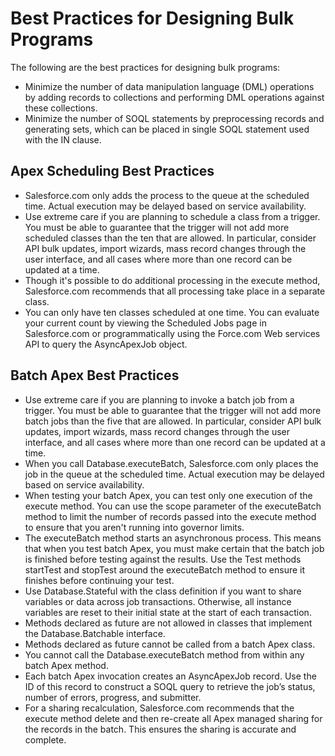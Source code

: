 # Best Practices for Designing Bulk Programs
The following are the best practices for designing bulk programs:
-	Minimize the number of data manipulation language (DML) operations by adding records to collections and performing DML operations against these collections.
-	Minimize the number of SOQL statements by preprocessing records and generating sets, which can be placed in single SOQL statement used with the IN clause.

## Apex Scheduling Best Practices
-	Salesforce.com only adds the process to the queue at the scheduled time. Actual execution may be delayed based on service availability. 
-	Use extreme care if you are planning to schedule a class from a trigger. You must be able to guarantee that the trigger will not add more scheduled classes than the ten that are allowed. In particular, consider API bulk updates, import wizards, mass record changes through the user interface, and all cases where more than one record can be updated at a time. 
-	Though it's possible to do additional processing in the execute method, Salesforce.com recommends that all processing take place in a separate class.
-	You can only have ten classes scheduled at one time. You can evaluate your current count by viewing the Scheduled Jobs page in Salesforce.com or programmatically using the Force.com Web services API to query the AsyncApexJob object.

## Batch Apex Best Practices 
-	Use extreme care if you are planning to invoke a batch job from a trigger. You must be able to guarantee that the trigger will not add more batch jobs than the five that are allowed. In particular, consider API bulk updates, import wizards, mass record changes through the user interface, and all cases where more than one record can be updated at a time.
-	When you call Database.executeBatch, Salesforce.com only places the job in the queue at the scheduled time. Actual execution may be delayed based on service availability. 
-	When testing your batch Apex, you can test only one execution of the execute method. You can use the scope parameter of the executeBatch method to limit the number of records passed into the execute method to ensure that you aren't running into governor limits. 
-	The executeBatch method starts an asynchronous process. This means that when you test batch Apex, you must make certain that the batch job is finished before testing against the results. Use the Test methods startTest and stopTest around the executeBatch method to ensure it finishes before continuing your test. 
-	Use Database.Stateful with the class definition if you want to share variables or data across job transactions. Otherwise, all instance variables are reset to their initial state at the start of each transaction. 
-	Methods declared as future are not allowed in classes that implement the Database.Batchable interface. 
-	Methods declared as future cannot be called from a batch Apex class. 
-	You cannot call the Database.executeBatch method from within any batch Apex method. 
-	Each batch Apex invocation creates an AsyncApexJob record. Use the ID of this record to construct a SOQL query to retrieve the job’s status, number of errors, progress, and submitter. 
-	For a sharing recalculation, Salesforce.com recommends that the execute method delete and then re-create all Apex managed sharing for the records in the batch. This ensures the sharing is accurate and complete.